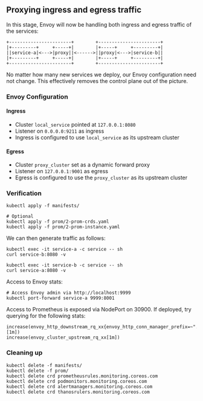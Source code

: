 ## Proxying ingress and egress traffic

In this stage, Envoy will now be handling both ingress and egress traffic of the services:

```
+-----------------------+        +-----------------------+
|+---------+     +-----+|        |+-----+     +---------+|
||service-a|<--->|proxy||<------>||proxy|<--->|service-b||
|+---------+     +-----+|        |+-----+     +---------+|
+-----------------------+        +-----------------------+
```

No matter how many new services we deploy, our Envoy configuration need not change. This effectively removes the control plane out of the picture.

### Envoy Configuration

#### Ingress
* Cluster `local_service` pointed at `127.0.0.1:8080`
* Listener on `0.0.0.0:9211` as ingress
* Ingress is configured to use `local_service` as its upstream cluster

#### Egress
* Cluster `proxy_cluster` set as a dynamic forward proxy
* Listener on `127.0.0.1:9001` as egress
* Egress is configured to use the `proxy_cluster` as its upstream cluster

### Verification

```
kubectl apply -f manifests/

# Optional
kubectl apply -f prom/2-prom-crds.yaml
kubectl apply -f prom/2-prom-instance.yaml
```

We can then generate traffic as follows:

```
kubectl exec -it service-a -c service -- sh
curl service-b:8080 -v

kubectl exec -it service-b -c service -- sh
curl service-a:8080 -v
```

Access to Envoy stats:

```
# Access Envoy admin via http://localhost:9999
kubectl port-forward service-a 9999:8001
```

Access to Prometheus is exposed via NodePort on 30900. If deployed, try querying for the following stats:

```
increase(envoy_http_downstream_rq_xx{envoy_http_conn_manager_prefix=~".*http"}[1m])
increase(envoy_cluster_upstream_rq_xx[1m])
```

### Cleaning up

```
kubectl delete -f manifests/
kubectl delete -f prom/
kubectl delete crd prometheusrules.monitoring.coreos.com
kubectl delete crd podmonitors.monitoring.coreos.com
kubectl delete crd alertmanagers.monitoring.coreos.com
kubectl delete crd thanosrulers.monitoring.coreos.com
```
